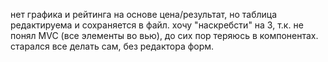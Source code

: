 нет графика и рейтинга на основе цена/результат, но таблица редактируема и сохраняется в файл. хочу "наскребсти" на 3, т.к. не понял MVC (все элементы во вью), до сих пор теряюсь в компонентах. старался все делать сам, без редактора форм.
